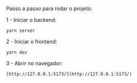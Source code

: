 Passo a passo para rodar o projeto:

1 - Iniciar o backend:
```
yarn server
```

2 - Iniciar o frontend:
```
yarn dev
```

3 - Abrir no navegador: 
```
[http://127.0.0.1:5173/](http://127.0.0.1:5173/)
```